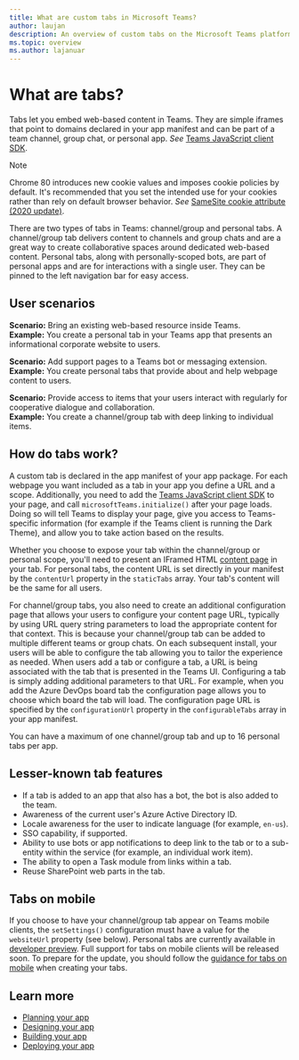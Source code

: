 ```yaml
---
title: What are custom tabs in Microsoft Teams?
author: laujan
description: An overview of custom tabs on the Microsoft Teams platform
ms.topic: overview
ms.author: lajanuar
---
```

# What are tabs?

Tabs let you embed web-based content in Teams. They are simple iframes that point to domains declared in your app manifest and can be part of a team channel, group chat, or personal app. *See* [Teams JavaScript client SDK](/javascript/api/overview/msteams-client).

> [!NOTE]
> Chrome 80 introduces new cookie values and imposes cookie policies by default. It's recommended that you set the intended use for your cookies rather than rely on default browser behavior. *See* [SameSite cookie attribute (2020 update)](../../resources/samesite-cookie-update.md).

There are two types of tabs in Teams: channel/group and personal tabs. A channel/group tab delivers content to channels and group chats and are a great way to create collaborative spaces around dedicated web-based content. Personal tabs, along with personally-scoped bots, are part of personal apps and are for interactions with a single user. They can be pinned to the left navigation bar for easy access.

## User scenarios

**Scenario:** Bring an existing web-based resource inside Teams. \
**Example:** You create a personal tab in your Teams app that presents an informational corporate website to users.

**Scenario:** Add support pages to a Teams bot or messaging extension. \
**Example:** You create personal tabs that provide about and help webpage content to users.

**Scenario:** Provide access to items that your users interact with regularly for cooperative dialogue and collaboration. \
**Example:** You create a channel/group tab with deep linking to individual items.

## How do tabs work?

A custom tab is declared in the app manifest of your app package. For each webpage you want included as a tab in your app you define a URL and a scope. Additionally, you need to add the [Teams JavaScript client SDK](/javascript/api/overview/msteams-client) to your page, and call `microsoftTeams.initialize()` after your page loads. Doing so will tell Teams to display your page, give you access to Teams-specific information (for example if the Teams client is running the Dark Theme), and allow you to take action based on the results.

Whether you choose to expose your tab within the channel/group or personal scope, you'll need to present an IFramed HTML [content page](~/tabs/how-to/create-tab-pages/content-page.md) in your tab. For personal tabs, the content URL is set directly in your manifest by the `contentUrl` property in the `staticTabs` array. Your tab's content will be the same for all users.

For channel/group tabs, you also need to create an additional configuration page that allows your users to configure your content page URL, typically by using URL query string parameters to load the appropriate content for that context. This is because your channel/group tab can be added to multiple different teams or group chats. On each subsequent install, your users will be able to configure the tab allowing you to tailor the experience as needed. When users add a tab or configure a tab, a URL is being associated with the tab that is presented in the Teams UI. Configuring a tab is simply adding additional parameters to that URL. For example, when you add the Azure DevOps board tab the configuration page allows you to choose which board the tab will load. The configuration page URL is specified by the  `configurationUrl` property in the `configurableTabs` array in your app manifest.

You can have a maximum of one channel/group tab and up to 16 personal tabs per app.

## Lesser-known tab features

* If a tab is added to an app that also has a bot, the bot is also added to the team.
* Awareness of the current user's Azure Active Directory ID.
* Locale awareness for the user to indicate language (for example, `en-us`).
* SSO capability, if supported.
* Ability to use bots or app notifications to deep link to the tab or to a sub-entity within the service (for example, an individual work item).
* The ability to open a Task module from links within a tab.
* Reuse SharePoint web parts in the tab.

## Tabs on mobile

If you choose to have your channel/group tab appear on Teams mobile clients, the `setSettings()` configuration must have a value for the `websiteUrl` property (see below). Personal tabs are currently available in [developer preview](~/resources/dev-preview/developer-preview-intro.md). Full support for tabs on mobile clients will be released soon. To prepare for the update, you should follow the [guidance for tabs on mobile](~/tabs/design/tabs-mobile.md) when creating your tabs.

## Learn more

* [Planning your app](../../concepts/extensibility-points.md)
* [Designing your app](../../designing-your-app/designing-overview.md)
* [Building your app](../../concepts/building-an-app.md)
* [Deploying your app](../../concepts/deploy-and-publish/overview.md)
